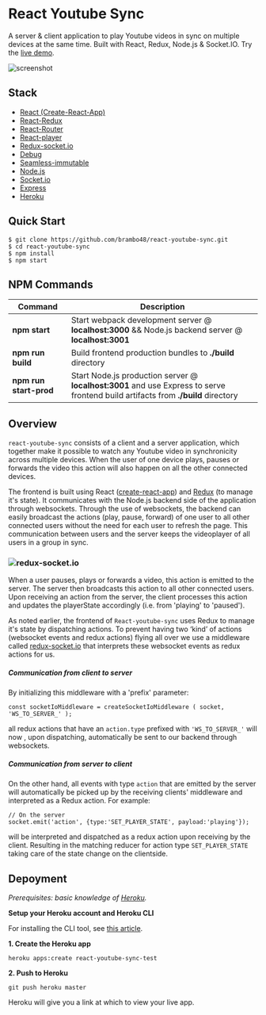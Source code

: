 # React Youtube Sync

A server & client application to play Youtube videos in sync on multiple devices at the same time. Built with React, Redux, Node.js & Socket.IO. Try the [live demo](https://ytshare.herokuapp.com).

![screenshot](https://user-images.githubusercontent.com/6198229/31607425-929b75e0-b26c-11e7-8500-dbd5323741d2.gif)


Stack
-----

- [React (Create-React-App)](https://github.com/facebookincubator/create-react-app)
- [React-Redux](https://github.com/reactjs/react-redux)
- [React-Router](https://github.com/ReactTraining/react-router)
- [React-player](https://github.com/CookPete/react-player)
- [Redux-socket.io](https://github.com/itaylor/redux-socket.io)
- [Debug](https://github.com/visionmedia/debug)
- [Seamless-immutable](https://github.com/rtfeldman/seamless-immutable)
- [Node.js](https://nodejs.org)
- [Socket.io](https://github.com/socketio/socket.io)
- [Express](https://github.com/expressjs/express)
- [Heroku](https://www.heroku.com/)


Quick Start
-----------

```shell
$ git clone https://github.com/brambo48/react-youtube-sync.git
$ cd react-youtube-sync
$ npm install
$ npm start
```


NPM Commands
------------

|Command|Description|
|---|---|
|**npm start**|Start webpack development server @ **localhost:3000** && Node.js backend server @ **localhost:3001**|
|**npm run build**|Build frontend production bundles to **./build** directory|
|**npm run start-prod**|Start Node.js production server @ **localhost:3001** and use Express to serve frontend build artifacts from **./build** directory|


Overview
------------
`react-youtube-sync` consists of a client and a server application, which together make it possible to watch any Youtube video in synchronicity across multiple devices. When the user of one device plays, pauses or forwards the video this action will also happen on all the other connected devices.

The frontend is built using React ([create-react-app](https://github.com/facebookincubator/create-react-app)) and [Redux](https://github.com/reactjs/redux) (to manage it's state).  It communicates with the Node.js backend side of the application through websockets. Through the use of websockets, the backend can easily broadcast the actions (play, pause, forward) of one user to all other connected users without the need for each user to refresh the page. This communication between users and the server keeps the videoplayer of all users in a group in sync. 

### ![redux-socket.io]()
When a user pauses, plays or forwards a video, this action is emitted to the server. The server then broadcasts this action to all other connected users. Upon receiving an action from the server, the client processes this action and updates the playerState accordingly (i.e. from 'playing' to 'paused'). 

As noted earlier, the frontend of `React-youtube-sync` uses Redux to manage it's state by dispatching actions. To prevent having two ‘kind’ of actions (websocket events and redux actions) flying all over we use a middleware called [redux-socket.io](https://github.com/itaylor/redux-socket.io) that interprets these websocket events as redux actions for us.

##### Communication from client to server
By initializing this middleware with a 'prefix' parameter:
```shell 
const socketIoMiddleware = createSocketIoMiddleware ( socket, 'WS_TO_SERVER_' );
```
all redux actions that have an `action.type` prefixed with `'WS_TO_SERVER_'` will now , upon dispatching, automatically be sent to our backend through websockets. 

##### Communication from server to client
On the other hand, all events with type `action` that are emitted by the server will automatically be picked up by the receiving clients' middleware and interpreted as a Redux action. For example:
```shell 
// On the server
socket.emit('action', {type:'SET_PLAYER_STATE', payload:'playing'});
```
will be interpreted and dispatched as a redux action upon receiving by the client. Resulting in the matching reducer for action type `SET_PLAYER_STATE` taking care of the state change on the clientside. 

Depoyment
------------

*Prerequisites: basic knowledge of [Heroku](https://www.heroku.com/).*

**Setup your Heroku account and Heroku CLI**

For installing the CLI tool, see [this article](https://devcenter.heroku.com/articles/heroku-command-line).

**1. Create the Heroku app**

```
heroku apps:create react-youtube-sync-test
```

**2. Push to Heroku**

```
git push heroku master
```

Heroku will give you a link at which to view your live app.
